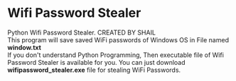 # Wifi Password Stealer
Python Wifi Password Stealer. CREATED BY SHAIL
<br>
This program will save saved WiFi passwords of Windows OS in File named <b>window.txt</b>
<br>
If you don't understand Python Programming, Then executable file of Wifi Password Stealer is available for you.
You can just download <b>wifipassword_stealer.exe</b> file for stealing WiFi Passwords.
